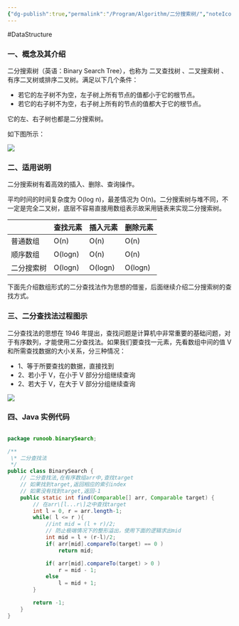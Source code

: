 ```yaml
---
{"dg-publish":true,"permalink":"/Program/Algorithm/二分搜索树/","noteIcon":"","created":"2025-03-06T21:28:25.966+08:00"}
---
```


#DataStructure

### 一、概念及其介绍

二分搜索树（英语：Binary Search Tree），也称为 二叉查找树 、二叉搜索树 、有序二叉树或排序二叉树。满足以下几个条件：

- 若它的左子树不为空，左子树上所有节点的值都小于它的根节点。
- 若它的右子树不为空，右子树上所有的节点的值都大于它的根节点。

它的左、右子树也都是二分搜索树。

如下图所示：

![](https://www.runoob.com/wp-content/uploads/2020/09/PbZvFQEItGIFirEP.png)

### 二、适用说明

二分搜索树有着高效的插入、删除、查询操作。

平均时间的时间复杂度为 O(log n)，最差情况为 O(n)。二分搜索树与堆不同，不一定是完全二叉树，底层不容易直接用数组表示故采用链表来实现二分搜索树。

|            | 查找元素 | 插入元素 | 删除元素 |
| ---------- | -------- | -------- | -------- |
| 普通数组   | O(n)     | O(n)     | O(n)     |
| 顺序数组   | O(logn)  | O(n)     | O(n)     |
| 二分搜索树 | O(logn)  | O(logn)  | O(logn)  |

下面先介绍数组形式的二分查找法作为思想的借鉴，后面继续介绍二分搜索树的查找方式。

### 三、二分查找法过程图示

二分查找法的思想在 1946 年提出，查找问题是计算机中非常重要的基础问题，对于有序数列，才能使用二分查找法。如果我们要查找一元素，先看数组中间的值 V 和所需查找数据的大小关系，分三种情况：

- 1、等于所要查找的数据，直接找到
- 2、若小于 V，在小于 V 部分分组继续查询
- 2、若大于 V，在大于 V 部分分组继续查询

![](https://www.runoob.com/wp-content/uploads/2020/09/RsvE28BWbRdtJ7YM.png)

### 四、Java 实例代码

```java

package runoob.binarySearch;

/**
 \* 二分查找法
 */
public class BinarySearch {
    // 二分查找法,在有序数组arr中,查找target
    // 如果找到target,返回相应的索引index
    // 如果没有找到target,返回-1
    public static int find(Comparable[] arr, Comparable target) {
        // 在arr\[l...r\]之中查找target
        int l = 0, r = arr.length-1;
        while( l <= r ){
            //int mid = (l + r)/2;
            // 防止极端情况下的整形溢出，使用下面的逻辑求出mid
            int mid = l + (r-l)/2;
            if( arr[mid].compareTo(target) == 0 )
                return mid;

            if( arr[mid].compareTo(target) > 0 )
                r = mid - 1;
            else
                l = mid + 1;
        }

        return -1;
    }
}
```
